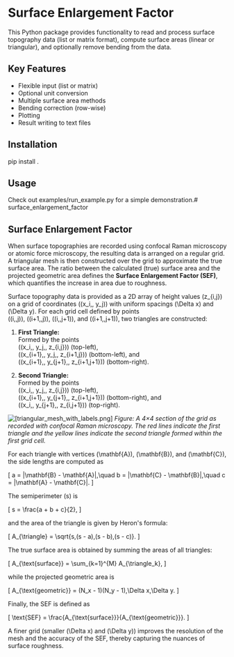 # Surface Enlargement Factor

This Python package provides functionality to read and process surface topography data
(list or matrix format), compute surface areas (linear or triangular), and optionally
remove bending from the data.

## Key Features
- Flexible input (list or matrix)
- Optional unit conversion
- Multiple surface area methods
- Bending correction (row-wise)
- Plotting
- Result writing to text files

## Installation
pip install .

## Usage
Check out examples/run_example.py for a simple demonstration.# surface_enlargement_factor



## Surface Enlargement Factor

When surface topographies are recorded using confocal Raman microscopy or atomic force microscopy, the resulting data is arranged on a regular grid. A triangular mesh is then constructed over the grid to approximate the true surface area. The ratio between the calculated (true) surface area and the projected geometric area defines the **Surface Enlargement Factor (SEF)**, which quantifies the increase in area due to roughness.

Surface topography data is provided as a 2D array of height values \(z_{i,j}\) on a grid of coordinates \((x_i,\, y_j)\) with uniform spacings \(\Delta x\) and \(\Delta y\). For each grid cell defined by points  
\((i,\,j)\), \((i+1,\,j)\), \((i,\,j+1)\), and \((i+1,\,j+1)\), two triangles are constructed:

1. **First Triangle:**  
   Formed by the points  
   \((x_i,\, y_j,\, z_{i,j})\) (top-left),  
   \((x_{i+1},\, y_j,\, z_{i+1,j})\) (bottom-left), and  
   \((x_{i+1},\, y_{j+1},\, z_{i+1,j+1})\) (bottom-right).

2. **Second Triangle:**  
   Formed by the points  
   \((x_i,\, y_j,\, z_{i,j})\) (top-left),  
   \((x_{i+1},\, y_{j+1},\, z_{i+1,j+1})\) (bottom-right), and  
   \((x_i,\, y_{j+1},\, z_{i,j+1})\) (top-right).

![[triangular_mesh_with_labels.png]]()
*Figure: A 4×4 section of the grid as recorded with confocal Raman microscopy. The red lines indicate the first triangle and the yellow lines indicate the second triangle formed within the first grid cell.*

For each triangle with vertices \(\mathbf{A}\), \(\mathbf{B}\), and \(\mathbf{C}\), the side lengths are computed as

\[
a = \|\mathbf{B} - \mathbf{A}\|,\quad
b = \|\mathbf{C} - \mathbf{B}\|,\quad
c = \|\mathbf{A} - \mathbf{C}\|.
\]

The semiperimeter \(s\) is

\[
s = \frac{a + b + c}{2},
\]

and the area of the triangle is given by Heron's formula:

\[
A_{\triangle} = \sqrt{s\,(s - a)\,(s - b)\,(s - c)}.
\]

The true surface area is obtained by summing the areas of all triangles:

\[
A_{\text{surface}} = \sum_{k=1}^{M} A_{\triangle_k},
\]

while the projected geometric area is

\[
A_{\text{geometric}} = (N_x - 1)(N_y - 1)\,\Delta x\,\Delta y.
\]

Finally, the SEF is defined as

\[
\text{SEF} = \frac{A_{\text{surface}}}{A_{\text{geometric}}}.
\]

A finer grid (smaller \(\Delta x\) and \(\Delta y\)) improves the resolution of the mesh and the accuracy of the SEF, thereby capturing the nuances of surface roughness.
